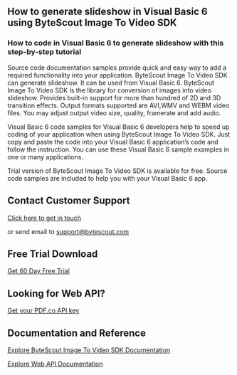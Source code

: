 ## How to generate slideshow in Visual Basic 6 using ByteScout Image To Video SDK

### How to code in Visual Basic 6 to generate slideshow with this step-by-step tutorial

Source code documentation samples provide quick and easy way to add a required functionality into your application. ByteScout Image To Video SDK can generate slideshow. It can be used from Visual Basic 6. ByteScout Image To Video SDK is the library for conversion of images into video slideshow. Provides built-in support for more than hundred of 2D and 3D transition effects. Output formats supported are AVI,WMV and WEBM video files. You may adjust output video size, quality, framerate and add audio.

Visual Basic 6 code samples for Visual Basic 6 developers help to speed up coding of your application when using ByteScout Image To Video SDK. Just copy and paste the code into your Visual Basic 6 application’s code and follow the instruction. You can use these Visual Basic 6 sample examples in one or many applications.

Trial version of ByteScout Image To Video SDK is available for free. Source code samples are included to help you with your Visual Basic 6 app.

## Contact Customer Support

[Click here to get in touch](https://bytescout.zendesk.com/hc/en-us/requests/new?subject=ByteScout%20Image%20To%20Video%20SDK%20Question)

or send email to [support@bytescout.com](mailto:support@bytescout.com?subject=ByteScout%20Image%20To%20Video%20SDK%20Question) 

## Free Trial Download

[Get 60 Day Free Trial](https://bytescout.com/download/web-installer?utm_source=github-readme)

## Looking for Web API? 

[Get your PDF.co API key](https://pdf.co/documentation/api?utm_source=github-readme)

## Documentation and Reference

[Explore ByteScout Image To Video SDK Documentation](https://bytescout.com/documentation/index.html?utm_source=github-readme)

[Explore Web API Documentation](https://pdf.co/documentation/api?utm_source=github-readme)